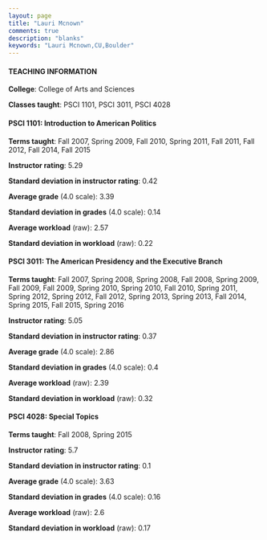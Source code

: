 ```yaml
---
layout: page
title: "Lauri Mcnown" 
comments: true
description: "blanks"
keywords: "Lauri Mcnown,CU,Boulder"
---
```

<head>
<script src="https://ajax.googleapis.com/ajax/libs/jquery/2.1.3/jquery.min.js"></script>
<script src="https://dl.dropboxusercontent.com/s/pc42nxpaw1ea4o9/highcharts.js?dl=0"></script>
<!-- <script src="../assets/js/highcharts.js"></script> -->
<style type="text/css">@font-face {
	font-family: "Bebas Neue";
	src: url(https://www.filehosting.org/file/details/544349/BebasNeue Regular.otf) format("opentype");
	}
	h1.Bebas { 
		font-family: "Bebas Neue", Verdana, Tahoma;
	}
</style>
</head>
	   
#### TEACHING INFORMATION

**College**: College of Arts and Sciences

**Classes taught**: PSCI 1101, PSCI 3011, PSCI 4028

#### PSCI 1101: Introduction to American Politics

**Terms taught**: Fall 2007, Spring 2009, Fall 2010, Spring 2011, Fall 2011, Fall 2012, Fall 2014, Fall 2015

**Instructor rating**: 5.29

**Standard deviation in instructor rating**: 0.42

**Average grade** (4.0 scale): 3.39

**Standard deviation in grades** (4.0 scale): 0.14

**Average workload** (raw): 2.57

**Standard deviation in workload** (raw): 0.22

#### PSCI 3011: The American Presidency and the Executive Branch

**Terms taught**: Fall 2007, Spring 2008, Spring 2008, Fall 2008, Spring 2009, Fall 2009, Fall 2009, Spring 2010, Spring 2010, Fall 2010, Spring 2011, Spring 2012, Spring 2012, Fall 2012, Spring 2013, Spring 2013, Fall 2014, Spring 2015, Fall 2015, Spring 2016

**Instructor rating**: 5.05

**Standard deviation in instructor rating**: 0.37

**Average grade** (4.0 scale): 2.86

**Standard deviation in grades** (4.0 scale): 0.4

**Average workload** (raw): 2.39

**Standard deviation in workload** (raw): 0.32

#### PSCI 4028: Special Topics

**Terms taught**: Fall 2008, Spring 2015

**Instructor rating**: 5.7

**Standard deviation in instructor rating**: 0.1

**Average grade** (4.0 scale): 3.63

**Standard deviation in grades** (4.0 scale): 0.16

**Average workload** (raw): 2.6

**Standard deviation in workload** (raw): 0.17

